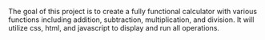 The goal of this project is to create a fully functional calculator with various functions including addition, subtraction, multiplication, and division. It will utilize css, html, and javascript to display and run all operations.